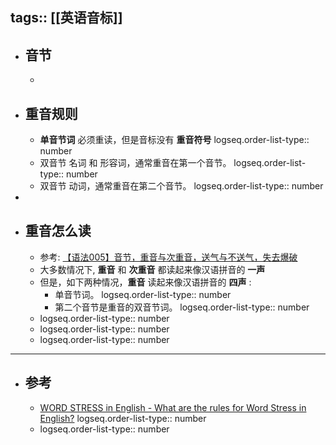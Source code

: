 tags:: [[英语音标]]
---

- ## 音节
	-
- ## 重音规则
	- **单音节词** 必须重读，但是音标没有 **重音符号**
	  logseq.order-list-type:: number
	- 双音节 名词 和 形容词，通常重音在第一个音节。
	  logseq.order-list-type:: number
	- 双音节 动词，通常重音在第二个音节。
	  logseq.order-list-type:: number
-
- ## 重音怎么读
	- 参考: [【语法005】音节，重音与次重音，送气与不送气，失去爆破](https://www.bilibili.com/video/BV13F4m1T7rL/?vd_source=f1fbb083ddef12dcff3388779faac201)
	- 大多数情况下, **重音** 和 **次重音** 都读起来像汉语拼音的 **一声**
	- 但是，如下两种情况，**重音** 读起来像汉语拼音的 **四声** :
		- 单音节词。
		  logseq.order-list-type:: number
		- 第二个音节是重音的双音节词。
		  logseq.order-list-type:: number
	- logseq.order-list-type:: number
	- logseq.order-list-type:: number
	- logseq.order-list-type:: number
- ---
- ## 参考
	- [WORD STRESS in English - What are the rules for Word Stress in English?](https://www.youtube.com/watch?v=hRJm8ulfAWs)
	  logseq.order-list-type:: number
	- logseq.order-list-type:: number